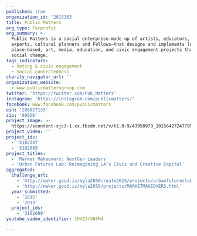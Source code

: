 ```yaml
---
published: true
organization_id: '2015163'
title: Public Matters
org_type: Forprofit
org_summary: >-
  Public Matters is a social enterprise—made up of artists, educators, media
  experts, cultural planners and Fellows—that designs and implements long-term,
  place-based, art, media, education, and civic engagement projects that advance
  social change.
tags_indicators:
  - Voting & civic engagement
  - Social connectedness
charity_navigator_url: ''
organization_website:
  - www.publicmattersgroup.com
twitter: 'https://twitter.com/Pub_Matters'
instagram: 'https://instagram.com/publicmatters/'
facebook: www.facebook.com/publicmatters
ein: '208027133'
zip: '90026'
project_image: >-
  https://scontent-sjc3-1.xx.fbcdn.net/v/t1.0-9/43950973_10156427247795199_7861215256188551168_n.jpg?_nc_cat=105&oh=ff5852bea3d214ce190da0b64c6e8bf1&oe=5C5E3537
project_video: ''
project_ids:
  - '5102247'
  - '3102089'
project_titles:
  - 'Market Makeovers: NextGen Leaders'
  - 'Urban Futures Lab: Reimagining LA’s Civic and Creative Capital'
aggregated:
  challenge_url:
    - 'http://maker.good.is/myla2050create2015/projects/urbanfutureslab.html'
    - 'http://maker.good.is/myla2050/projects/MARKETMAKEOVERS.html'
  year_submitted:
    - '2015'
    - '2013'
  project_ids:
    - '3102089'
youtube_video_identifier: 1HVZ3rX86M4

---
```


